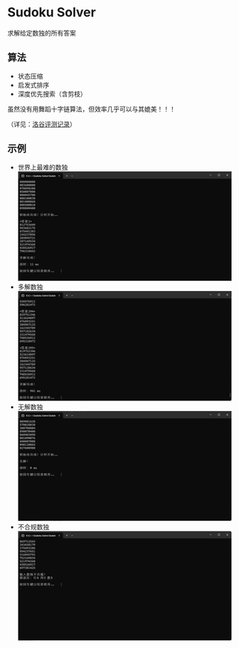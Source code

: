 # Sudoku Solver
 求解给定数独的所有答案

## 算法
- 状态压缩
- 启发式排序
- 深度优先搜索（含剪枝）

虽然没有用舞蹈十字链算法，但效率几乎可以与其媲美！！！

（详见：[洛谷评测记录](https://www.luogu.com.cn/record/158008542)）

## 示例
- 世界上最难的数独
![世界上最难的数独](./assets/sample1.png)
- 多解数独
![多解数独](./assets/sample2.png)
- 无解数独
![无解数独](./assets/sample3.png)
- 不合规数独
![不合规数独](./assets/sample4.png)
